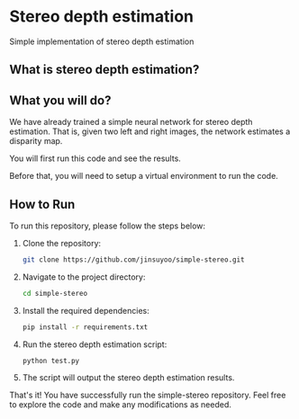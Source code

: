 # Stereo depth estimation
Simple implementation of stereo depth estimation

## What is stereo depth estimation?

## What you will do?

We have already trained a simple neural network for stereo depth estimation. That is, given two left and right images, the network estimates a disparity map.

You will first run this code and see the results.

Before that, you will need to setup a virtual environment to run the code.

## How to Run

To run this repository, please follow the steps below:

1. Clone the repository:

    ```bash
    git clone https://github.com/jinsuyoo/simple-stereo.git
    ```

2. Navigate to the project directory:

    ```bash
    cd simple-stereo
    ```

3. Install the required dependencies:

    ```bash
    pip install -r requirements.txt
    ```

4. Run the stereo depth estimation script:

    ```bash
    python test.py
    ```

5. The script will output the stereo depth estimation results.

That's it! You have successfully run the simple-stereo repository. Feel free to explore the code and make any modifications as needed.

